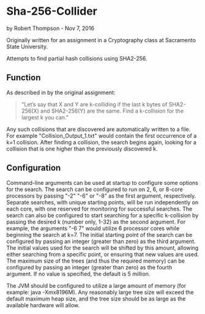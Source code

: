 # Sha-256-Collider

by Robert Thompson - Nov 7, 2016

Originally written for an assignment in a Cryptography class at Sacramento State University.

Attempts to find partial hash collisions using SHA2-256. 

## Function

As described in by the original assignment: 
> "Let’s say that X and Y are k-colliding if the last k bytes of 
> SHA2-256(X) and SHA2-256(Y) are the same. Find a k-collision for 
> the largest k you can."

Any such collisions that are discovered are automatically written to a file. For example "Collision_Output_1.txt" would contain the first 
occurrence of a k=1 collision. After finding a collision, the search begins again, looking for a collision that is one higher than the previously discovered k.

## Configuration

Command-line arguments can be used at startup to configure some options for the search. The search can be configured to run on 2, 6, or 8-core processors by passing "-2" "-6" or "-8" as the first argument, respectively. Separate searches, with unique starting points, will be run independently on each core, with one reserved for monitoring for successful searches. The search can also be configured to start searching for a specific k-collision by passing the desired k (number only, 1-32) as the second argument. For example, the arguments "-6 7" would utilize 6 processor cores while beginning the search at k=7. The initial starting point of the search can be configured by passing an integer (greater than zero) as the third argument. The initial values used for the search will be shifted by this amount, allowing either searching from a specific point, or ensuring that new values are used. The maximum size of the trees (and thus the required memory) can be configured by passing an integer (greater than zero) as the fourth argument. If no value is specified, the default is 5 million.

The JVM should be configured to utilize a large amount of memory (for example: java -Xmx8196M). Any reasonably large tree size will exceed the default maximum heap size, and the tree size should be as large as the available hardware will allow.
